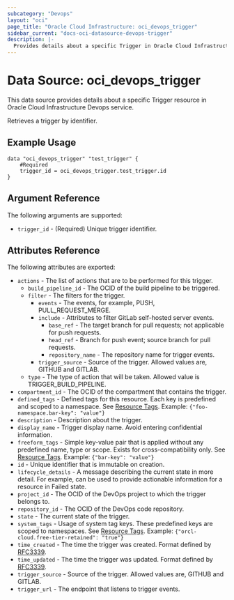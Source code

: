 ```yaml
---
subcategory: "Devops"
layout: "oci"
page_title: "Oracle Cloud Infrastructure: oci_devops_trigger"
sidebar_current: "docs-oci-datasource-devops-trigger"
description: |-
  Provides details about a specific Trigger in Oracle Cloud Infrastructure Devops service
---
```


# Data Source: oci_devops_trigger
This data source provides details about a specific Trigger resource in Oracle Cloud Infrastructure Devops service.

Retrieves a trigger by identifier.

## Example Usage

```hcl
data "oci_devops_trigger" "test_trigger" {
	#Required
	trigger_id = oci_devops_trigger.test_trigger.id
}
```

## Argument Reference

The following arguments are supported:

* `trigger_id` - (Required) Unique trigger identifier.


## Attributes Reference

The following attributes are exported:

* `actions` - The list of actions that are to be performed for this trigger.
	* `build_pipeline_id` - The OCID of the build pipeline to be triggered.
	* `filter` - The filters for the trigger.
		* `events` - The events, for example, PUSH, PULL_REQUEST_MERGE.
		* `include` - Attributes to filter GitLab self-hosted server events.
			* `base_ref` - The target branch for pull requests; not applicable for push requests.
			* `head_ref` - Branch for push event; source branch for pull requests.
			* `repository_name` - The repository name for trigger events.
		* `trigger_source` - Source of the trigger. Allowed values are, GITHUB and GITLAB.
	* `type` - The type of action that will be taken. Allowed value is TRIGGER_BUILD_PIPELINE.
* `compartment_id` - The OCID of the compartment that contains the trigger.
* `defined_tags` - Defined tags for this resource. Each key is predefined and scoped to a namespace. See [Resource Tags](https://docs.cloud.oracle.com/iaas/Content/General/Concepts/resourcetags.htm). Example: `{"foo-namespace.bar-key": "value"}`
* `description` - Description about the trigger.
* `display_name` - Trigger display name. Avoid entering confidential information.
* `freeform_tags` - Simple key-value pair that is applied without any predefined name, type or scope. Exists for cross-compatibility only.  See [Resource Tags](https://docs.cloud.oracle.com/iaas/Content/General/Concepts/resourcetags.htm). Example: `{"bar-key": "value"}`
* `id` - Unique identifier that is immutable on creation.
* `lifecycle_details` - A message describing the current state in more detail. For example, can be used to provide actionable information for a resource in Failed state.
* `project_id` - The OCID of the DevOps project to which the trigger belongs to.
* `repository_id` - The OCID of the DevOps code repository.
* `state` - The current state of the trigger.
* `system_tags` - Usage of system tag keys. These predefined keys are scoped to namespaces. See [Resource Tags](https://docs.cloud.oracle.com/iaas/Content/General/Concepts/resourcetags.htm). Example: `{"orcl-cloud.free-tier-retained": "true"}`
* `time_created` - The time the trigger was created. Format defined by [RFC3339](https://datatracker.ietf.org/doc/html/rfc3339).
* `time_updated` - The time the trigger was updated. Format defined by [RFC3339](https://datatracker.ietf.org/doc/html/rfc3339).
* `trigger_source` - Source of the trigger. Allowed values are, GITHUB and GITLAB. 
* `trigger_url` - The endpoint that listens to trigger events.

